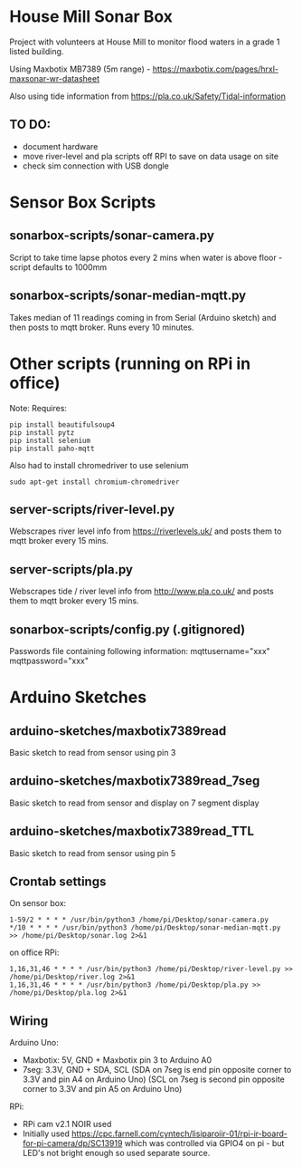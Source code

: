 # House Mill Sonar Box

Project with volunteers at House Mill to monitor flood waters in a grade 1 listed building.

Using Maxbotix MB7389 (5m range) - https://maxbotix.com/pages/hrxl-maxsonar-wr-datasheet 

Also using tide information from https://pla.co.uk/Safety/Tidal-information 

## TO DO:
- document hardware
- move river-level and pla scripts off RPI to save on data usage on site
- check sim connection with USB dongle

# Sensor Box Scripts

## sonarbox-scripts/sonar-camera.py
Script to take time lapse photos every 2 mins when water is above floor - script defaults to 1000mm

## sonarbox-scripts/sonar-median-mqtt.py
Takes median of 11 readings coming in from Serial (Arduino sketch) and then posts to mqtt broker. Runs every 10 minutes.

# Other scripts (running on RPi in office)

Note: 
Requires: 
```
pip install beautifulsoup4
pip install pytz
pip install selenium
pip install paho-mqtt
```
Also had to install chromedriver to use selenium
```
sudo apt-get install chromium-chromedriver
```

## server-scripts/river-level.py
Webscrapes river level info from https://riverlevels.uk/ and posts them to mqtt broker every 15 mins. 

## server-scripts/pla.py
Webscrapes tide / river level info from http://www.pla.co.uk/ and posts them to mqtt broker every 15 mins. 

## sonarbox-scripts/config.py (.gitignored)
Passwords file containing following information:
mqttusername="xxx" 
mqttpassword="xxx"

# Arduino Sketches 

## arduino-sketches/maxbotix7389read
Basic sketch to read from sensor using pin 3

## arduino-sketches/maxbotix7389read_7seg
Basic sketch to read from sensor and display on 7 segment display

## arduino-sketches/maxbotix7389read_TTL
Basic sketch to read from sensor using pin 5



## Crontab settings

On sensor box:
```
1-59/2 * * * * /usr/bin/python3 /home/pi/Desktop/sonar-camera.py
*/10 * * * * /usr/bin/python3 /home/pi/Desktop/sonar-median-mqtt.py  >> /home/pi/Desktop/sonar.log 2>&1
```
on office RPi:
```
1,16,31,46 * * * * /usr/bin/python3 /home/pi/Desktop/river-level.py >> /home/pi/Desktop/river.log 2>&1
1,16,31,46 * * * * /usr/bin/python3 /home/pi/Desktop/pla.py >> /home/pi/Desktop/pla.log 2>&1
```

## Wiring

Arduino Uno:
- Maxbotix: 5V, GND + Maxbotix pin 3 to Arduino A0
- 7seg: 3.3V, GND + SDA, SCL 
(SDA on 7seg is end pin opposite corner to 3.3V and pin A4 on Arduino Uno)
(SCL on 7seg is second pin opposite corner to 3.3V and pin A5 on Arduino Uno)

RPi:
- RPi cam v2.1 NOIR used
- Initially used https://cpc.farnell.com/cyntech/lisiparoiir-01/rpi-ir-board-for-pi-camera/dp/SC13919 which was controlled via GPIO4 on pi - but LED's not bright enough so used separate source.
